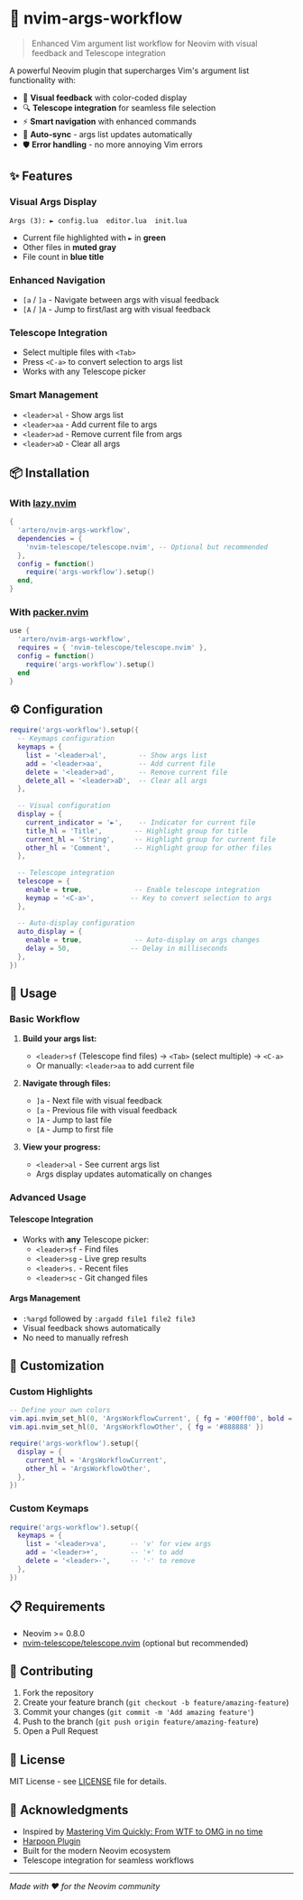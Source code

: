 # 🎯 nvim-args-workflow

> Enhanced Vim argument list workflow for Neovim with visual feedback and Telescope integration

A powerful Neovim plugin that supercharges Vim's argument list functionality with:
- 🎨 **Visual feedback** with color-coded display
- 🔍 **Telescope integration** for seamless file selection
- ⚡ **Smart navigation** with enhanced commands
- 🎣 **Auto-sync** - args list updates automatically
- 🛡️ **Error handling** - no more annoying Vim errors

## ✨ Features

### Visual Args Display
```
Args (3): ► config.lua  editor.lua  init.lua
```
- Current file highlighted with `►` in **green**
- Other files in **muted gray**  
- File count in **blue title**

### Enhanced Navigation
- `[a` / `]a` - Navigate between args with visual feedback
- `[A` / `]A` - Jump to first/last arg with visual feedback

### Telescope Integration
- Select multiple files with `<Tab>` 
- Press `<C-a>` to convert selection to args list
- Works with any Telescope picker

### Smart Management
- `<leader>al` - Show args list
- `<leader>aa` - Add current file to args
- `<leader>ad` - Remove current file from args  
- `<leader>aD` - Clear all args

## 📦 Installation

### With [lazy.nvim](https://github.com/folke/lazy.nvim)
```lua
{
  'artero/nvim-args-workflow',
  dependencies = {
    'nvim-telescope/telescope.nvim', -- Optional but recommended
  },
  config = function()
    require('args-workflow').setup()
  end,
}
```

### With [packer.nvim](https://github.com/wbthomason/packer.nvim)
```lua
use {
  'artero/nvim-args-workflow',
  requires = { 'nvim-telescope/telescope.nvim' },
  config = function()
    require('args-workflow').setup()
  end
}
```

## ⚙️ Configuration

```lua
require('args-workflow').setup({
  -- Keymaps configuration
  keymaps = {
    list = '<leader>al',        -- Show args list
    add = '<leader>aa',         -- Add current file
    delete = '<leader>ad',      -- Remove current file  
    delete_all = '<leader>aD',  -- Clear all args
  },
  
  -- Visual configuration
  display = {
    current_indicator = '►',    -- Indicator for current file
    title_hl = 'Title',        -- Highlight group for title
    current_hl = 'String',     -- Highlight group for current file
    other_hl = 'Comment',      -- Highlight group for other files
  },
  
  -- Telescope integration
  telescope = {
    enable = true,             -- Enable telescope integration
    keymap = '<C-a>',         -- Key to convert selection to args
  },
  
  -- Auto-display configuration  
  auto_display = {
    enable = true,             -- Auto-display on args changes
    delay = 50,               -- Delay in milliseconds
  },
})
```

## 🚀 Usage

### Basic Workflow
1. **Build your args list:**
   - `<leader>sf` (Telescope find files) → `<Tab>` (select multiple) → `<C-a>`
   - Or manually: `<leader>aa` to add current file

2. **Navigate through files:**
   - `]a` - Next file with visual feedback
   - `[a` - Previous file with visual feedback  
   - `]A` - Jump to last file
   - `[A` - Jump to first file

3. **View your progress:**
   - `<leader>al` - See current args list
   - Args display updates automatically on changes

### Advanced Usage

#### Telescope Integration
- Works with **any** Telescope picker:
  - `<leader>sf` - Find files
  - `<leader>sg` - Live grep results  
  - `<leader>s.` - Recent files
  - `<leader>sc` - Git changed files

#### Args Management
- `:%argd` followed by `:argadd file1 file2 file3` 
- Visual feedback shows automatically
- No need to manually refresh

## 🎨 Customization

### Custom Highlights
```lua
-- Define your own colors
vim.api.nvim_set_hl(0, 'ArgsWorkflowCurrent', { fg = '#00ff00', bold = true })
vim.api.nvim_set_hl(0, 'ArgsWorkflowOther', { fg = '#888888' })

require('args-workflow').setup({
  display = {
    current_hl = 'ArgsWorkflowCurrent',
    other_hl = 'ArgsWorkflowOther',
  },
})
```

### Custom Keymaps
```lua
require('args-workflow').setup({
  keymaps = {
    list = '<leader>va',      -- 'v' for view args
    add = '<leader>+',        -- '+' to add
    delete = '<leader>-',     -- '-' to remove
  },
})
```

## 📋 Requirements

- Neovim >= 0.8.0
- [nvim-telescope/telescope.nvim](https://github.com/nvim-telescope/telescope.nvim) (optional but recommended)

## 🤝 Contributing

1. Fork the repository
2. Create your feature branch (`git checkout -b feature/amazing-feature`)
3. Commit your changes (`git commit -m 'Add amazing feature'`)
4. Push to the branch (`git push origin feature/amazing-feature`)
5. Open a Pull Request

## 📄 License

MIT License - see [LICENSE](LICENSE) file for details.

## 🙏 Acknowledgments

- Inspired by [Mastering Vim Quickly: From WTF to OMG in no time]([url](https://www.amazon.com/Mastering-Vim-Quickly-WTF-time/dp/1983325740))
- [Harpoon Plugin](https://github.com/ThePrimeagen/harpoon)
- Built for the modern Neovim ecosystem
- Telescope integration for seamless workflows

---

*Made with ❤️ for the Neovim community*
